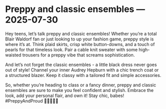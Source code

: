 # Preppy and classic ensembles — 2025-07-30

Hey teens, let’s talk preppy and classic ensembles! Whether you’re a total Blair Waldorf fan or just looking to up your fashion game, preppy style is where it’s at. Think plaid skirts, crisp white button-downs, and a touch of pearls for that timeless look. Pair a cable knit sweater with some high-waisted trousers for a preppy vibe that screams sophistication.

And let’s not forget the classic ensembles - a little black dress never goes out of style! Channel your inner Audrey Hepburn with a chic trench coat or a structured blazer. Keep it classy with a tailored fit and simple accessories.

So, whether you’re heading to class or a fancy dinner, preppy and classic ensembles are sure to make you feel confident and stylish. Embrace the look, add your personal flair, and own it! Stay chic, babes! #PreppyAndProud 💁🏼‍♀️💕✨